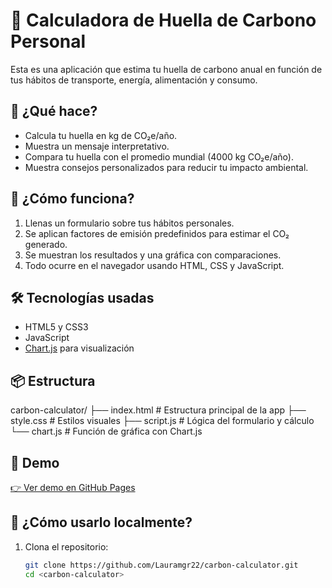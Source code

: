 # 🌱 Calculadora de Huella de Carbono Personal

Esta es una aplicación que estima tu huella de carbono anual en función de tus hábitos de transporte, energía, alimentación y consumo.

## 🚀 ¿Qué hace?

- Calcula tu huella en kg de CO₂e/año.
- Muestra un mensaje interpretativo.
- Compara tu huella con el promedio mundial (4000 kg CO₂e/año).
- Muestra consejos personalizados para reducir tu impacto ambiental.

## 🧠 ¿Cómo funciona?

1. Llenas un formulario sobre tus hábitos personales.
2. Se aplican factores de emisión predefinidos para estimar el CO₂ generado.
3. Se muestran los resultados y una gráfica con comparaciones.
4. Todo ocurre en el navegador usando HTML, CSS y JavaScript.

## 🛠️ Tecnologías usadas

- HTML5 y CSS3
- JavaScript
- [Chart.js](https://www.chartjs.org/) para visualización

## 📦 Estructura

carbon-calculator/
├── index.html             # Estructura principal de la app
├── style.css              # Estilos visuales
├── script.js              # Lógica del formulario y cálculo
└── chart.js               # Función de gráfica con Chart.js

## 🔗 Demo

[👉 Ver demo en GitHub Pages](https://lauramgr22.github.io/carbon-calculator/)

## 🧪 ¿Cómo usarlo localmente?

1. Clona el repositorio:
   ```bash
   git clone https://github.com/Lauramgr22/carbon-calculator.git
   cd <carbon-calculator>